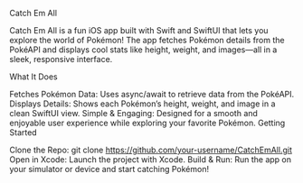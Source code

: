 Catch Em All

Catch Em All is a fun iOS app built with Swift and SwiftUI that lets you explore the world of Pokémon! The app fetches Pokémon details from the PokéAPI and displays cool stats like height, weight, and images—all in a sleek, responsive interface.

What It Does

Fetches Pokémon Data: Uses async/await to retrieve data from the PokéAPI.
Displays Details: Shows each Pokémon’s height, weight, and image in a clean SwiftUI view.
Simple & Engaging: Designed for a smooth and enjoyable user experience while exploring your favorite Pokémon.
Getting Started

Clone the Repo:
git clone https://github.com/your-username/CatchEmAll.git
Open in Xcode:
Launch the project with Xcode.
Build & Run:
Run the app on your simulator or device and start catching Pokémon!
